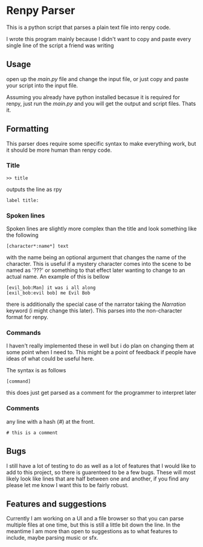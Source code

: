 # Renpy Parser
This is a python script that parses a plain text file into renpy code.

I wrote this program mainly because I didn't want to copy and paste every single
line of the script a friend was writing

## Usage
open up the *main.py* file and change the input file, or just copy and paste
your script into the input file.

Assuming you already have python installed becasue it is required for renpy,
just run the *main.py* and you will get the output and script files. Thats it.

## Formatting
This parser does require some specific syntax to make everything work, but it
should be more human than renpy code.

### Title
```
>> title
```

outputs the line as rpy
```
label title:
```

### Spoken lines
Spoken lines are slightly more complex than the title and look something like
the following
```
[character*:name*] text
```
with the name being an optional argument that changes the name of the character.
This is useful if a mystery character comes into the scene to be named as '???'
or something to that effect later wanting to change to an actual name. An 
example of this is bellow
```
[evil_bob:Man] it was i all along
[exil_bob:evil bob] me Evil Bob
```

there is additionally the special case of the narrator taking the *Narration* 
keyword (i might change this later). This parses into the non-character
format for renpy.

### Commands
I haven't really implemented these in well but i do plan on changing them at
some point when I need to. This might be a point of feedback if people have 
ideas of what could be useful here.

The syntax is as follows
```
[command]
```
this does just get parsed as a comment for the programmer to interpret later

### Comments
any line with a hash (*#*) at the front.
```
# this is a comment
```

## Bugs
I still have a lot of testing to do as well as a lot of features that I would 
like to add to this project, so there is guarenteed to be a few bugs.
These will most likely look like lines that are half between one and another, if 
you find any please let me know I want this to be fairly robust.

## Features and suggestions
Currently I am working on a UI and a file browser so that you can parse multiple
files at one time, but this is still a little bit down the line. In the meantime
I am more than open to suggestions as to what features to include, maybe parsing
music or sfx.
